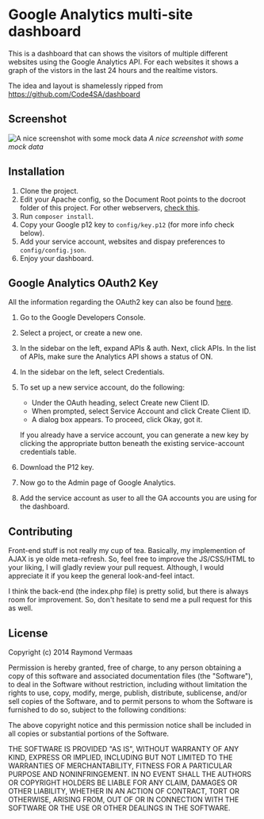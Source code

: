 Google Analytics multi-site dashboard
=========

This is a dashboard that can shows the visitors of multiple different websites using the Google Analytics API. For each websites it shows a graph of the vistors in the last 24 hours and the realtime vistors.

The idea and layout is shamelessly ripped from https://github.com/Code4SA/dashboard

Screenshot
----
![A nice screenshot with some mock data](http://i.imgur.com/OAH6qRg.png)
_A nice screenshot with some mock data_

Installation
-----
1. Clone the project.
2. Edit your Apache config, so the Document Root points to the docroot folder of this project. For other webservers, [check this](http://silex.sensiolabs.org/doc/web_servers.html).
3. Run `composer install`.
4. Copy your Google p12 key to `config/key.p12` (for more info check below).
5. Add your service account, websites and dispay preferences to `config/config.json`.
6. Enjoy your dashboard.

Google Analytics OAuth2 Key
--------
All the information regarding the OAuth2 key can also be found [here](https://developers.google.com/accounts/docs/OAuth2ServiceAccount).

1. Go to the Google Developers Console.
2. Select a project, or create a new one.
3. In the sidebar on the left, expand APIs & auth. Next, click APIs. In the list of APIs, make sure the Analytics API shows a status of ON.
4. In the sidebar on the left, select Credentials.
5. To set up a new service account, do the following:
    - Under the OAuth heading, select Create new Client ID.
    - When prompted, select Service Account and click Create Client ID.
    - A dialog box appears. To proceed, click Okay, got it.

    If you already have a service account, you can generate a new key by clicking the appropriate button beneath the existing service-account credentials table.
6. Download the P12 key.
7. Now go to the Admin page of Google Analytics.
8. Add the service account as user to all the GA accounts you are using for the dashboard.

Contributing
----
Front-end stuff is not really my cup of tea. Basically, my implemention of AJAX is ye olde meta-refresh. So, feel free to improve the JS/CSS/HTML to your liking, I will gladly review your pull request. Although, I would appreciate it if you keep the general look-and-feel intact.

I think the back-end (the index.php file) is pretty solid, but there is always room for improvement. So, don't hesitate to send me a pull request for this as well.

License
----
Copyright (c) 2014 Raymond Vermaas


Permission is hereby granted, free of charge, to any person obtaining a copy of this software and associated documentation files (the "Software"), to deal in the Software without restriction, including without limitation the rights to use, copy, modify, merge, publish, distribute, sublicense, and/or sell copies of the Software, and to permit persons to whom the Software is furnished to do so, subject to the following conditions:

The above copyright notice and this permission notice shall be included in all copies or substantial portions of the Software.

THE SOFTWARE IS PROVIDED "AS IS", WITHOUT WARRANTY OF ANY KIND, EXPRESS OR IMPLIED, INCLUDING BUT NOT LIMITED TO THE WARRANTIES OF MERCHANTABILITY, FITNESS FOR A PARTICULAR PURPOSE AND NONINFRINGEMENT. IN NO EVENT SHALL THE AUTHORS OR COPYRIGHT HOLDERS BE LIABLE FOR ANY CLAIM, DAMAGES OR OTHER LIABILITY, WHETHER IN AN ACTION OF CONTRACT, TORT OR OTHERWISE, ARISING FROM, OUT OF OR IN CONNECTION WITH THE SOFTWARE OR THE USE OR OTHER DEALINGS IN THE SOFTWARE.
